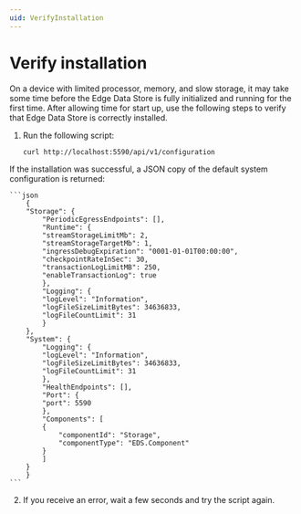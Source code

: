 ```yaml
---
uid: VerifyInstallation
---
```


# Verify installation

On a device with limited processor, memory, and slow storage, it may take some time before the Edge Data Store is fully initialized and running for the first time. After allowing time for start up, use the following steps to verify that Edge Data Store is correctly installed. 

1. Run the following script:

    ```bash
    curl http://localhost:5590/api/v1/configuration
    ```

If the installation was successful, a JSON copy of the default system configuration is returned:

    ```json
        {
        "Storage": {
            "PeriodicEgressEndpoints": [],
            "Runtime": {
            "streamStorageLimitMb": 2,
            "streamStorageTargetMb": 1,
            "ingressDebugExpiration": "0001-01-01T00:00:00",
            "checkpointRateInSec": 30,
            "transactionLogLimitMB": 250,
            "enableTransactionLog": true
            },
            "Logging": {
            "logLevel": "Information",
            "logFileSizeLimitBytes": 34636833,
            "logFileCountLimit": 31
            }
        },
        "System": {
            "Logging": {
            "logLevel": "Information",
            "logFileSizeLimitBytes": 34636833,
            "logFileCountLimit": 31
            },
            "HealthEndpoints": [],
            "Port": {
            "port": 5590
            },
            "Components": [
            {
                "componentId": "Storage",
                "componentType": "EDS.Component"
            }
            ]
        }
        }
    ```

2. If you receive an error, wait a few seconds and try the script again. 
